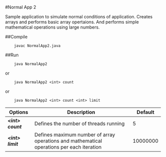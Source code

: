 #Normal App 2 

Sample application to simulate normal conditions of application. Creates arrays and performs basic array opertaions. And performs simple mathematical operations using large numbers.

##Compile

        javac NormalApp2.java

##Run

        java NormalApp2
or

        java NormalApp2 <int> count
or

        java NormalApp2 <int> count <int> limit


| Options  |  Description  | Default |
| --------|---------|-------|
|***\<int> count*** | Defines the number of threads running | 5 |
| ***\<int> limit*** | Defines maximum number of array operations and mathematical operations per each iteration | 10000000|

